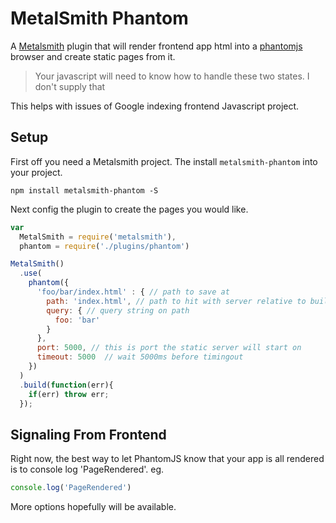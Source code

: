 # MetalSmith Phantom

A [Metalsmith](http://www.metalsmith.io/) plugin that will render frontend app html into a [phantomjs](http://phantomjs.org/) browser and create static pages from it.

> Your javascript will need to know how to handle these two states. I don't supply that

This helps with issues of Google indexing frontend Javascript project. 

## Setup 

First off you need a Metalsmith project. The install `metalsmith-phantom` into your project. 

	npm install metalsmith-phantom -S

Next config the plugin to create the pages you would like.

```javascript
var 
  MetalSmith = require('metalsmith'),
  phantom = require('./plugins/phantom')

MetalSmith()
  .use(
    phantom({ 
      'foo/bar/index.html' : { // path to save at
        path: 'index.html', // path to hit with server relative to build dir
        query: { // query string on path
          foo: 'bar'
        }
      },
      port: 5000, // this is port the static server will start on
      timeout: 5000  // wait 5000ms before timingout 
    })
  )
  .build(function(err){
    if(err) throw err;
  });
```

## Signaling From Frontend

Right now, the best way to let PhantomJS know that your app is all rendered is to console log 'PageRendered'. eg.

```javascript
console.log('PageRendered')
```
More options hopefully will be available.
